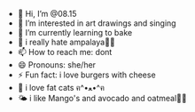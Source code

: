 - 👋 Hi, I’m @08.15
- 👀 I’m interested in art drawings and singing
- 🌱 I’m currently learning to bake
- 💞️ i really hate ampalaya💖💖
- 📫 How to reach me: dont 
- 😄 Pronouns: she/her
- ⚡ Fun fact: i love burgers with cheese
- 🐄 i love fat cats ฅ⁠^⁠•⁠ﻌ⁠•⁠^⁠ฅ
- 🌤️ i like Mango's and avocado and oatmeal🩷🩷
<!---
  08.15/0815 is a ✨ kawaii ✨ repository because its `README.md` (this file) appears on your GitHub profile.
You can click the Preview link to take a look at your changes.


